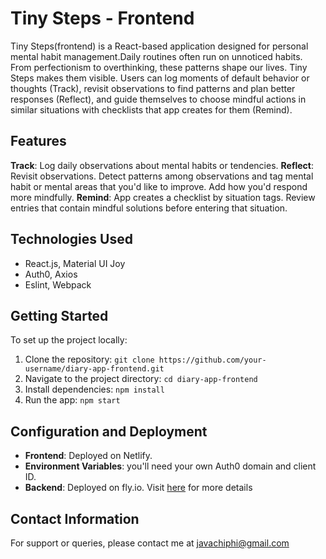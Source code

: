 # Tiny Steps - Frontend 
Tiny Steps(frontend) is a React-based application designed for personal mental habit management.Daily routines often run on unnoticed habits. From perfectionism to overthinking, these patterns shape our lives. Tiny Steps makes them visible. Users can log moments of default behavior or thoughts (Track), revisit observations to find patterns and plan better responses (Reflect), and guide themselves to choose mindful actions in similar situations with checklists that app creates for them (Remind). 


## Features
**Track**: Log daily observations about mental habits or tendencies.
**Reflect**: Revisit observations. Detect patterns among observations and tag mental habit or mental areas that you'd like to improve. Add how you'd respond more mindfully. 
**Remind**: App creates a checklist by situation tags.  Review entries that contain mindful solutions before entering that situation. 


## Technologies Used
- React.js, Material UI Joy
- Auth0, Axios
- Eslint, Webpack  


## Getting Started 
To set up the project locally:

1. Clone the repository: `git clone https://github.com/your-username/diary-app-frontend.git`
2. Navigate to the project directory: `cd diary-app-frontend`
3. Install dependencies: `npm install`
4. Run the app: `npm start`


## Configuration and Deployment
- **Frontend**: Deployed on Netlify. 
- **Environment Variables**: you'll need your own Auth0 domain and client ID.
-  **Backend**: Deployed on fly.io. Visit [here](https://github.com/javachiphi/diary-backend) for more details



## Contact Information
For support or queries, please contact me at javachiphi@gmail.com

